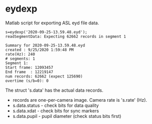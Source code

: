 # eydexp
Matlab script for exporting ASL eyd file data. 

```shell
s=eydexp('2020-09-25-13.59.48.eyd');
readSegmentData: Expecting 62662 records in segment 1

Summary for 2020-09-25-13.59.48.eyd
created : 9/25/2020 1:59:48 PM
rate(Hz): 240
# segments: 1
Segment 1:
Start frame: 12093457
End frame  : 12219147
num records: 62662 (expect 125690)
overtime (s/b=0): 0
```

The struct 's.data' has the actual data records. 
* records are one-per-camera image. Camera rate is 's.rate' (Hz). 
* s.data.status - check bits for data quality 
* s.data.xdat - check bits for sync markers
* s.data.pupil - pupil diameter (check status bits first)

